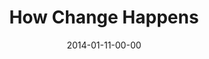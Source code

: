 ---
layout: message
category: message
series: "Power To Change"
title: "How Change Happens"
date: 2014-01-11-00-00
message_id: 841
sc-permalink-url: "http://soundcloud.com/crdschurch/how-change-happens"
audio: "http://s3.amazonaws.com/crossroads-media/messages/audio/powertochange_02.mp3"
audio-duration: "42:45"
program: "http://s3.amazonaws.com/crossroads-media/documents/01_11-12_14Program_LO.pdf"
description: "Brian Tome talks about how change happens."
video: "http://s3.amazonaws.com/crossroads-media/messages/video/powertochange_02.mp4"
video-duration: "42:45"
yt-video-id: "khLl05quPpA"
video-image: "http://s3.amazonaws.com/crossroads-media/images/powertochange_02_still.jpg"
tag: 
 - crossroads
 - crossroads-church
 - cincinnati
 - brian-tome
 - change
 - program
explicit: false
---